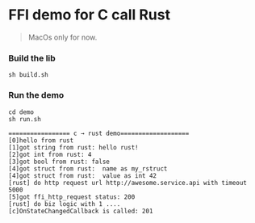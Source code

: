 # FFI demo for C call Rust

> MacOs only for now.

### Build the lib

```shell
sh build.sh
```

### Run the demo

```shell
cd demo
sh run.sh
```

```
================= c → rust demo===================
[0]hello from rust
[1]got string from rust: hello rust!
[2]got int from rust: 4
[3]got bool from rust: false
[4]got struct from rust:  name as my_rstruct
[4]got struct from rust:  value as int 42
[rust] do http request url http://awesome.service.api with timeout 5000
[5]got ffi_http_request status: 200
[rust] do biz logic with 1 ....
[c]OnStateChangedCallback is called: 201
```